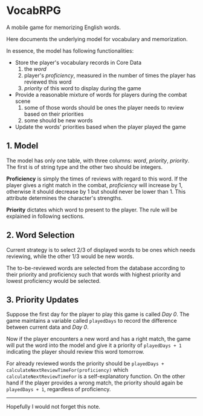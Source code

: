 # VocabRPG
A mobile game for memorizing English words.

Here documents the underlying model for vocabulary and memorization.

In essence, the model has following functionalities:

- Store the player's vocabulary records in Core Data
    1. the *word*
    2. player's *proficiency*, measured in the number of times the player has reviewed this word
    3. *priority* of this word to display during the game
- Provide a reasonable mixture of words for players during the combat scene
    1. some of those words should be ones the player needs to review based on their priorities
    2. some should be new words
- Update the words' priorities based when the player played the game

##  1. Model

The model has only one table, with three columns: *word*, *priority*, *priority*. The first is of string type and the other two should be integers.

**Proficiency** is simply the times of reviews with regard to this word. If the player gives a right match in the combat, *proficiency* will increase by 1, otherwise it should decrease by 1 but should never be lower than 1. This attribute determines the character's strengths. 

**Priority** dictates which word to present to the player. The rule will be explained in following sections.

## 2. Word Selection

Current strategy is to select 2/3 of displayed words to be ones which needs reviewing, while the other 1/3 would be new words. 

The to-be-reviewed words are selected from the database according to their priority and proficiency such that words with highest priority and lowest proficiency would be selected.

## 3. Priority Updates

Suppose the first day for the player to play this game is called *Day 0*. The game maintains a variable called `playedDays` to record the difference between current data and *Day 0*.

Now if the player encounters a new word and has a right match, the game will put the word into the model and give it a priority of `playedDays + 1` indicating the player should review this word tomorrow. 

For already reviewed words the priority should be `playedDays + calculateNextReviewTimeFor(proficiency)` which `calculateNextReviewTimeFor` is a self-explanatory function. On the other hand if the player provides a wrong match, the priority should again be `playedDays + 1`, regardless of proficiency.

******

Hopefully I would not forget this note.